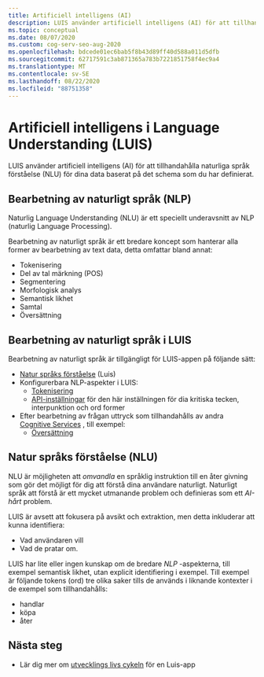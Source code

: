 ```yaml
---
title: Artificiell intelligens (AI)
description: LUIS använder artificiell intelligens (AI) för att tillhandahålla språk förståelse för dina data baserat på det schema som du har definierat.
ms.topic: conceptual
ms.date: 08/07/2020
ms.custom: cog-serv-seo-aug-2020
ms.openlocfilehash: bdcede01ec6bab5f8b43d89ff40d588a011d5dfb
ms.sourcegitcommit: 62717591c3ab871365a783b7221851758f4ec9a4
ms.translationtype: MT
ms.contentlocale: sv-SE
ms.lasthandoff: 08/22/2020
ms.locfileid: "88751358"
---
```

# <a name="artificial-intelligence-in-language-understanding-luis"></a>Artificiell intelligens i Language Understanding (LUIS)

LUIS använder artificiell intelligens (AI) för att tillhandahålla naturliga språk förståelse (NLU) för dina data baserat på det schema som du har definierat.

## <a name="natural-language-processing-nlp"></a>Bearbetning av naturligt språk (NLP)

Naturlig Language Understanding (NLU) är ett speciellt underavsnitt av NLP (naturlig Language Processing).

Bearbetning av naturligt språk är ett bredare koncept som hanterar alla former av bearbetning av text data, detta omfattar bland annat:

* Tokenisering
* Del av tal märkning (POS)
* Segmentering
* Morfologisk analys
* Semantisk likhet
* Samtal
* Översättning

## <a name="natural-language-processing-in-luis"></a>Bearbetning av naturligt språk i LUIS

Bearbetning av naturligt språk är tillgängligt för LUIS-appen på följande sätt:
* [Natur språks förståelse](#natural-language-processing-nlp) (Luis)
* Konfigurerbara NLP-aspekter i LUIS:
    * [Tokenisering](luis-language-support.md#tokenization)
    * [API-inställningar](luis-reference-application-settings.md) för den här inställningen för dia kritiska tecken, interpunktion och ord former
* Efter bearbetning av frågan uttryck som tillhandahålls av andra [Cognitive Services](../Welcome.md) , till exempel:
    * [Översättning](../translator/translator-info-overview.md)

## <a name="natural-language-understanding-nlu"></a>Natur språks förståelse (NLU)

NLU är möjligheten att _omvandla_ en språklig instruktion till en åter givning som gör det möjligt för dig att förstå dina användare naturligt. Naturligt språk att förstå är ett mycket utmanande problem och definieras som ett _AI-hårt_ problem.

LUIS är avsett att fokusera på avsikt och extraktion, men detta inkluderar att kunna identifiera:
* Vad användaren vill
* Vad de pratar om.

LUIS har lite eller ingen kunskap om de bredare _NLP_ -aspekterna, till exempel semantisk likhet, utan explicit identifiering i exempel. Till exempel är följande tokens (ord) tre olika saker tills de används i liknande kontexter i de exempel som tillhandahålls:

* handlar
* köpa
* åter

## <a name="next-steps"></a>Nästa steg

* Lär dig mer om [utvecklings livs cykeln](luis-concept-app-iteration.md) för en Luis-app